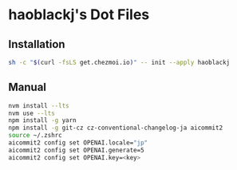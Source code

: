 # haoblackj's Dot Files

## Installation

```bash
sh -c "$(curl -fsLS get.chezmoi.io)" -- init --apply haoblackj
```

## Manual
```zsh
nvm install --lts
nvm use --lts
npm install -g yarn
npm install -g git-cz cz-conventional-changelog-ja aicommit2
source ~/.zshrc
aicommit2 config set OPENAI.locale="jp"
aicommit2 config set OPENAI.generate=5
aicommit2 config set OPENAI.key=<key>
```
